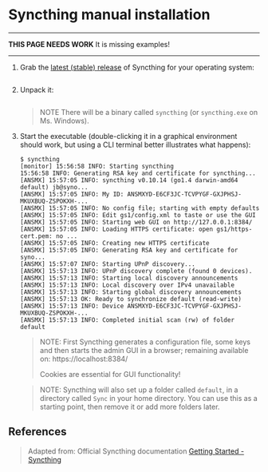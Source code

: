 # Syncthing manual installation

-----

**THIS PAGE NEEDS WORK**
It is missing examples!

-----

1. Grab the [latest (stable) release][1] of Syncthing for your operating system:

	```
	```

2. Unpack it:
	```
	```
	> NOTE There will be a binary called `syncthing` (or `syncthing.exe` on Ms. Windows).

2. Start the executable (double-clicking it in a graphical environment should work, but using a CLI terminal better illustrates what happens):

	```
	$ syncthing
	[monitor] 15:56:58 INFO: Starting syncthing
	15:56:58 INFO: Generating RSA key and certificate for syncthing...
	[ANSMX] 15:57:05 INFO: syncthing v0.10.14 (go1.4 darwin-amd64 default) jb@syno...
	[ANSMX] 15:57:05 INFO: My ID: ANSMXYD-E6CF3JC-TCVPYGF-GXJPHSJ-MKUXBUQ-ZSPOKXH-...
	[ANSMX] 15:57:05 INFO: No config file; starting with empty defaults
	[ANSMX] 15:57:05 INFO: Edit gs1/config.xml to taste or use the GUI
	[ANSMX] 15:57:05 INFO: Starting web GUI on http://127.0.0.1:8384/
	[ANSMX] 15:57:05 INFO: Loading HTTPS certificate: open gs1/https-cert.pem: no ...
	[ANSMX] 15:57:05 INFO: Creating new HTTPS certificate
	[ANSMX] 15:57:05 INFO: Generating RSA key and certificate for syno...
	[ANSMX] 15:57:07 INFO: Starting UPnP discovery...
	[ANSMX] 15:57:13 INFO: UPnP discovery complete (found 0 devices).
	[ANSMX] 15:57:13 INFO: Starting local discovery announcements
	[ANSMX] 15:57:13 INFO: Local discovery over IPv4 unavailable
	[ANSMX] 15:57:13 INFO: Starting global discovery announcements
	[ANSMX] 15:57:13 OK: Ready to synchronize default (read-write)
	[ANSMX] 15:57:13 INFO: Device ANSMXYD-E6CF3JC-TCVPYGF-GXJPHSJ-MKUXBUQ-ZSPOKXH-...
	[ANSMX] 15:57:13 INFO: Completed initial scan (rw) of folder default
	```

	> NOTE: First Syncthing generates a configuration file, some keys and then starts the admin GUI in a browser; remaining available on: https://localhost:8384/
	>
	> Cookies are essential for GUI functionality!

	> NOTE: Syncthing will also set up a folder called `default`, in a directory called `Sync` in your home directory. You can use this as a starting point, then remove it or add more folders later.


## References

> Adapted from: Official Syncthing documentation
> [Getting Started - Syncthing][2]

<!-- REFERENCES -->
[1]:https://github.com/syncthing/syncthing/releases
[2]:https://docs.syncthing.net/intro/getting-started.html#syncthing
